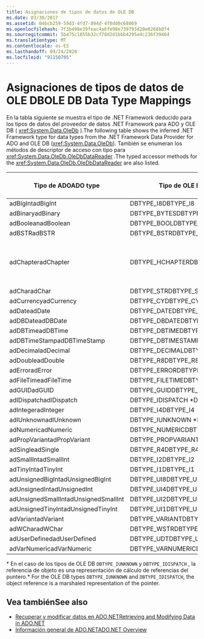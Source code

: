 ```yaml
---
title: Asignaciones de tipos de datos de OLE DB
ms.date: 03/30/2017
ms.assetid: 04bcb259-59d3-4fd7-894d-4f0dd0c68069
ms.openlocfilehash: 7f3b498e39feac4a6fe98e739793d20e0268b8f4
ms.sourcegitcommit: 5b475c1855b32cf78d2d1bbb4295e4c236f39464
ms.translationtype: MT
ms.contentlocale: es-ES
ms.lasthandoff: 09/24/2020
ms.locfileid: "91150705"
---
```

# <a name="ole-db-data-type-mappings"></a><span data-ttu-id="52340-102">Asignaciones de tipos de datos de OLE DB</span><span class="sxs-lookup"><span data-stu-id="52340-102">OLE DB Data Type Mappings</span></span>

<span data-ttu-id="52340-103">En la tabla siguiente se muestra el tipo de .NET Framework deducido para los tipos de datos del proveedor de datos .NET Framework para ADO y OLE DB ( <xref:System.Data.OleDb> ).</span><span class="sxs-lookup"><span data-stu-id="52340-103">The following table shows the inferred .NET Framework type for data types from the .NET Framework Data Provider for ADO and OLE DB (<xref:System.Data.OleDb>).</span></span> <span data-ttu-id="52340-104">También se enumeran los métodos de descriptor de acceso con tipo para <xref:System.Data.OleDb.OleDbDataReader> .</span><span class="sxs-lookup"><span data-stu-id="52340-104">The typed accessor methods for the <xref:System.Data.OleDb.OleDbDataReader> are also listed.</span></span>  
  
|<span data-ttu-id="52340-105">Tipo de ADO</span><span class="sxs-lookup"><span data-stu-id="52340-105">ADO type</span></span>|<span data-ttu-id="52340-106">Tipo de OLE DB</span><span class="sxs-lookup"><span data-stu-id="52340-106">OLE DB type</span></span>|<span data-ttu-id="52340-107">Tipo de .NET Framework</span><span class="sxs-lookup"><span data-stu-id="52340-107">.NET Framework type</span></span>|<span data-ttu-id="52340-108">.NET Framework descriptor de acceso con tipo</span><span class="sxs-lookup"><span data-stu-id="52340-108">.NET Framework typed accessor</span></span>|  
|--------------|-----------------|----------------------------------------------------------------------|--------------------------------------------------------------------------------|  
|<span data-ttu-id="52340-109">adBigInt</span><span class="sxs-lookup"><span data-stu-id="52340-109">adBigInt</span></span>|<span data-ttu-id="52340-110">DBTYPE_I8</span><span class="sxs-lookup"><span data-stu-id="52340-110">DBTYPE_I8</span></span>|<span data-ttu-id="52340-111">Int64</span><span class="sxs-lookup"><span data-stu-id="52340-111">Int64</span></span>|<span data-ttu-id="52340-112">GetInt64()</span><span class="sxs-lookup"><span data-stu-id="52340-112">GetInt64()</span></span>|  
|<span data-ttu-id="52340-113">adBinary</span><span class="sxs-lookup"><span data-stu-id="52340-113">adBinary</span></span>|<span data-ttu-id="52340-114">DBTYPE_BYTES</span><span class="sxs-lookup"><span data-stu-id="52340-114">DBTYPE_BYTES</span></span>|<span data-ttu-id="52340-115">Byte[]</span><span class="sxs-lookup"><span data-stu-id="52340-115">Byte[]</span></span>|<span data-ttu-id="52340-116">GetBytes()</span><span class="sxs-lookup"><span data-stu-id="52340-116">GetBytes()</span></span>|  
|<span data-ttu-id="52340-117">adBoolean</span><span class="sxs-lookup"><span data-stu-id="52340-117">adBoolean</span></span>|<span data-ttu-id="52340-118">DBTYPE_BOOL</span><span class="sxs-lookup"><span data-stu-id="52340-118">DBTYPE_BOOL</span></span>|<span data-ttu-id="52340-119">Boolean</span><span class="sxs-lookup"><span data-stu-id="52340-119">Boolean</span></span>|<span data-ttu-id="52340-120">GetBoolean()</span><span class="sxs-lookup"><span data-stu-id="52340-120">GetBoolean()</span></span>|  
|<span data-ttu-id="52340-121">adBSTR</span><span class="sxs-lookup"><span data-stu-id="52340-121">adBSTR</span></span>|<span data-ttu-id="52340-122">DBTYPE_BSTR</span><span class="sxs-lookup"><span data-stu-id="52340-122">DBTYPE_BSTR</span></span>|<span data-ttu-id="52340-123">String</span><span class="sxs-lookup"><span data-stu-id="52340-123">String</span></span>|<span data-ttu-id="52340-124">GetString()</span><span class="sxs-lookup"><span data-stu-id="52340-124">GetString()</span></span>|  
|<span data-ttu-id="52340-125">adChapter</span><span class="sxs-lookup"><span data-stu-id="52340-125">adChapter</span></span>|<span data-ttu-id="52340-126">DBTYPE_HCHAPTER</span><span class="sxs-lookup"><span data-stu-id="52340-126">DBTYPE_HCHAPTER</span></span>|<span data-ttu-id="52340-127">Compatible con `DataReader`.</span><span class="sxs-lookup"><span data-stu-id="52340-127">Supported through the `DataReader`.</span></span> <span data-ttu-id="52340-128">Consulte [recuperación de datos mediante DataReader](retrieving-data-using-a-datareader.md).</span><span class="sxs-lookup"><span data-stu-id="52340-128">See [Retrieving Data Using a DataReader](retrieving-data-using-a-datareader.md).</span></span>|<span data-ttu-id="52340-129">GetValue()</span><span class="sxs-lookup"><span data-stu-id="52340-129">GetValue()</span></span>|  
|<span data-ttu-id="52340-130">adChar</span><span class="sxs-lookup"><span data-stu-id="52340-130">adChar</span></span>|<span data-ttu-id="52340-131">DBTYPE_STR</span><span class="sxs-lookup"><span data-stu-id="52340-131">DBTYPE_STR</span></span>|<span data-ttu-id="52340-132">String</span><span class="sxs-lookup"><span data-stu-id="52340-132">String</span></span>|<span data-ttu-id="52340-133">GetString()</span><span class="sxs-lookup"><span data-stu-id="52340-133">GetString()</span></span>|  
|<span data-ttu-id="52340-134">adCurrency</span><span class="sxs-lookup"><span data-stu-id="52340-134">adCurrency</span></span>|<span data-ttu-id="52340-135">DBTYPE_CY</span><span class="sxs-lookup"><span data-stu-id="52340-135">DBTYPE_CY</span></span>|<span data-ttu-id="52340-136">Decimal</span><span class="sxs-lookup"><span data-stu-id="52340-136">Decimal</span></span>|<span data-ttu-id="52340-137">GetDecimal()</span><span class="sxs-lookup"><span data-stu-id="52340-137">GetDecimal()</span></span>|  
|<span data-ttu-id="52340-138">adDate</span><span class="sxs-lookup"><span data-stu-id="52340-138">adDate</span></span>|<span data-ttu-id="52340-139">DBTYPE_DATE</span><span class="sxs-lookup"><span data-stu-id="52340-139">DBTYPE_DATE</span></span>|<span data-ttu-id="52340-140">DateTime</span><span class="sxs-lookup"><span data-stu-id="52340-140">DateTime</span></span>|<span data-ttu-id="52340-141">GetDateTime()</span><span class="sxs-lookup"><span data-stu-id="52340-141">GetDateTime()</span></span>|  
|<span data-ttu-id="52340-142">adDBDate</span><span class="sxs-lookup"><span data-stu-id="52340-142">adDBDate</span></span>|<span data-ttu-id="52340-143">DBTYPE_DBDATE</span><span class="sxs-lookup"><span data-stu-id="52340-143">DBTYPE_DBDATE</span></span>|<span data-ttu-id="52340-144">DateTime</span><span class="sxs-lookup"><span data-stu-id="52340-144">DateTime</span></span>|<span data-ttu-id="52340-145">GetDateTime()</span><span class="sxs-lookup"><span data-stu-id="52340-145">GetDateTime()</span></span>|  
|<span data-ttu-id="52340-146">adDBTime</span><span class="sxs-lookup"><span data-stu-id="52340-146">adDBTime</span></span>|<span data-ttu-id="52340-147">DBTYPE_DBTIME</span><span class="sxs-lookup"><span data-stu-id="52340-147">DBTYPE_DBTIME</span></span>|<span data-ttu-id="52340-148">DateTime</span><span class="sxs-lookup"><span data-stu-id="52340-148">DateTime</span></span>|<span data-ttu-id="52340-149">GetDateTime()</span><span class="sxs-lookup"><span data-stu-id="52340-149">GetDateTime()</span></span>|  
|<span data-ttu-id="52340-150">adDBTimeStamp</span><span class="sxs-lookup"><span data-stu-id="52340-150">adDBTimeStamp</span></span>|<span data-ttu-id="52340-151">DBTYPE_DBTIMESTAMP</span><span class="sxs-lookup"><span data-stu-id="52340-151">DBTYPE_DBTIMESTAMP</span></span>|<span data-ttu-id="52340-152">DateTime</span><span class="sxs-lookup"><span data-stu-id="52340-152">DateTime</span></span>|<span data-ttu-id="52340-153">GetDateTime()</span><span class="sxs-lookup"><span data-stu-id="52340-153">GetDateTime()</span></span>|  
|<span data-ttu-id="52340-154">adDecimal</span><span class="sxs-lookup"><span data-stu-id="52340-154">adDecimal</span></span>|<span data-ttu-id="52340-155">DBTYPE_DECIMAL</span><span class="sxs-lookup"><span data-stu-id="52340-155">DBTYPE_DECIMAL</span></span>|<span data-ttu-id="52340-156">Decimal</span><span class="sxs-lookup"><span data-stu-id="52340-156">Decimal</span></span>|<span data-ttu-id="52340-157">GetDecimal()</span><span class="sxs-lookup"><span data-stu-id="52340-157">GetDecimal()</span></span>|  
|<span data-ttu-id="52340-158">adDouble</span><span class="sxs-lookup"><span data-stu-id="52340-158">adDouble</span></span>|<span data-ttu-id="52340-159">DBTYPE_R8</span><span class="sxs-lookup"><span data-stu-id="52340-159">DBTYPE_R8</span></span>|<span data-ttu-id="52340-160">Doble</span><span class="sxs-lookup"><span data-stu-id="52340-160">Double</span></span>|<span data-ttu-id="52340-161">GetDouble()</span><span class="sxs-lookup"><span data-stu-id="52340-161">GetDouble()</span></span>|  
|<span data-ttu-id="52340-162">adError</span><span class="sxs-lookup"><span data-stu-id="52340-162">adError</span></span>|<span data-ttu-id="52340-163">DBTYPE_ERROR</span><span class="sxs-lookup"><span data-stu-id="52340-163">DBTYPE_ERROR</span></span>|<span data-ttu-id="52340-164">ExternalException</span><span class="sxs-lookup"><span data-stu-id="52340-164">ExternalException</span></span>|<span data-ttu-id="52340-165">GetValue()</span><span class="sxs-lookup"><span data-stu-id="52340-165">GetValue()</span></span>|  
|<span data-ttu-id="52340-166">adFileTime</span><span class="sxs-lookup"><span data-stu-id="52340-166">adFileTime</span></span>|<span data-ttu-id="52340-167">DBTYPE_FILETIME</span><span class="sxs-lookup"><span data-stu-id="52340-167">DBTYPE_FILETIME</span></span>|<span data-ttu-id="52340-168">DateTime</span><span class="sxs-lookup"><span data-stu-id="52340-168">DateTime</span></span>|<span data-ttu-id="52340-169">GetDateTime()</span><span class="sxs-lookup"><span data-stu-id="52340-169">GetDateTime()</span></span>|  
|<span data-ttu-id="52340-170">adGUID</span><span class="sxs-lookup"><span data-stu-id="52340-170">adGUID</span></span>|<span data-ttu-id="52340-171">DBTYPE_GUID</span><span class="sxs-lookup"><span data-stu-id="52340-171">DBTYPE_GUID</span></span>|<span data-ttu-id="52340-172">Guid</span><span class="sxs-lookup"><span data-stu-id="52340-172">Guid</span></span>|<span data-ttu-id="52340-173">GetGuid()</span><span class="sxs-lookup"><span data-stu-id="52340-173">GetGuid()</span></span>|  
|<span data-ttu-id="52340-174">adIDispatch</span><span class="sxs-lookup"><span data-stu-id="52340-174">adIDispatch</span></span>|<span data-ttu-id="52340-175">DBTYPE_IDISPATCH \*</span><span class="sxs-lookup"><span data-stu-id="52340-175">DBTYPE_IDISPATCH \*</span></span>|<span data-ttu-id="52340-176">Objeto</span><span class="sxs-lookup"><span data-stu-id="52340-176">Object</span></span>|<span data-ttu-id="52340-177">GetValue()</span><span class="sxs-lookup"><span data-stu-id="52340-177">GetValue()</span></span>|  
|<span data-ttu-id="52340-178">adInteger</span><span class="sxs-lookup"><span data-stu-id="52340-178">adInteger</span></span>|<span data-ttu-id="52340-179">DBTYPE_I4</span><span class="sxs-lookup"><span data-stu-id="52340-179">DBTYPE_I4</span></span>|<span data-ttu-id="52340-180">Int32</span><span class="sxs-lookup"><span data-stu-id="52340-180">Int32</span></span>|<span data-ttu-id="52340-181">GetInt32()</span><span class="sxs-lookup"><span data-stu-id="52340-181">GetInt32()</span></span>|  
|<span data-ttu-id="52340-182">adIUnknown</span><span class="sxs-lookup"><span data-stu-id="52340-182">adIUnknown</span></span>|<span data-ttu-id="52340-183">DBTYPE_IUNKNOWN \*</span><span class="sxs-lookup"><span data-stu-id="52340-183">DBTYPE_IUNKNOWN \*</span></span>|<span data-ttu-id="52340-184">Objeto</span><span class="sxs-lookup"><span data-stu-id="52340-184">Object</span></span>|<span data-ttu-id="52340-185">GetValue()</span><span class="sxs-lookup"><span data-stu-id="52340-185">GetValue()</span></span>|  
|<span data-ttu-id="52340-186">adNumeric</span><span class="sxs-lookup"><span data-stu-id="52340-186">adNumeric</span></span>|<span data-ttu-id="52340-187">DBTYPE_NUMERIC</span><span class="sxs-lookup"><span data-stu-id="52340-187">DBTYPE_NUMERIC</span></span>|<span data-ttu-id="52340-188">Decimal</span><span class="sxs-lookup"><span data-stu-id="52340-188">Decimal</span></span>|<span data-ttu-id="52340-189">GetDecimal()</span><span class="sxs-lookup"><span data-stu-id="52340-189">GetDecimal()</span></span>|  
|<span data-ttu-id="52340-190">adPropVariant</span><span class="sxs-lookup"><span data-stu-id="52340-190">adPropVariant</span></span>|<span data-ttu-id="52340-191">DBTYPE_PROPVARIANT</span><span class="sxs-lookup"><span data-stu-id="52340-191">DBTYPE_PROPVARIANT</span></span>|<span data-ttu-id="52340-192">Objeto</span><span class="sxs-lookup"><span data-stu-id="52340-192">Object</span></span>|<span data-ttu-id="52340-193">GetValue()</span><span class="sxs-lookup"><span data-stu-id="52340-193">GetValue()</span></span>|  
|<span data-ttu-id="52340-194">adSingle</span><span class="sxs-lookup"><span data-stu-id="52340-194">adSingle</span></span>|<span data-ttu-id="52340-195">DBTYPE_R4</span><span class="sxs-lookup"><span data-stu-id="52340-195">DBTYPE_R4</span></span>|<span data-ttu-id="52340-196">Single</span><span class="sxs-lookup"><span data-stu-id="52340-196">Single</span></span>|<span data-ttu-id="52340-197">GetFloat()</span><span class="sxs-lookup"><span data-stu-id="52340-197">GetFloat()</span></span>|  
|<span data-ttu-id="52340-198">adSmallInt</span><span class="sxs-lookup"><span data-stu-id="52340-198">adSmallInt</span></span>|<span data-ttu-id="52340-199">DBTYPE_I2</span><span class="sxs-lookup"><span data-stu-id="52340-199">DBTYPE_I2</span></span>|<span data-ttu-id="52340-200">Int16</span><span class="sxs-lookup"><span data-stu-id="52340-200">Int16</span></span>|<span data-ttu-id="52340-201">GetInt16()</span><span class="sxs-lookup"><span data-stu-id="52340-201">GetInt16()</span></span>|  
|<span data-ttu-id="52340-202">adTinyInt</span><span class="sxs-lookup"><span data-stu-id="52340-202">adTinyInt</span></span>|<span data-ttu-id="52340-203">DBTYPE_I1</span><span class="sxs-lookup"><span data-stu-id="52340-203">DBTYPE_I1</span></span>|<span data-ttu-id="52340-204">Byte</span><span class="sxs-lookup"><span data-stu-id="52340-204">Byte</span></span>|<span data-ttu-id="52340-205">GetByte()</span><span class="sxs-lookup"><span data-stu-id="52340-205">GetByte()</span></span>|  
|<span data-ttu-id="52340-206">adUnsignedBigInt</span><span class="sxs-lookup"><span data-stu-id="52340-206">adUnsignedBigInt</span></span>|<span data-ttu-id="52340-207">DBTYPE_UI8</span><span class="sxs-lookup"><span data-stu-id="52340-207">DBTYPE_UI8</span></span>|<span data-ttu-id="52340-208">UInt64</span><span class="sxs-lookup"><span data-stu-id="52340-208">UInt64</span></span>|<span data-ttu-id="52340-209">GetValue()</span><span class="sxs-lookup"><span data-stu-id="52340-209">GetValue()</span></span>|  
|<span data-ttu-id="52340-210">adUnsignedInt</span><span class="sxs-lookup"><span data-stu-id="52340-210">adUnsignedInt</span></span>|<span data-ttu-id="52340-211">DBTYPE_UI4</span><span class="sxs-lookup"><span data-stu-id="52340-211">DBTYPE_UI4</span></span>|<span data-ttu-id="52340-212">UInt32</span><span class="sxs-lookup"><span data-stu-id="52340-212">UInt32</span></span>|<span data-ttu-id="52340-213">GetValue()</span><span class="sxs-lookup"><span data-stu-id="52340-213">GetValue()</span></span>|  
|<span data-ttu-id="52340-214">adUnsignedSmallInt</span><span class="sxs-lookup"><span data-stu-id="52340-214">adUnsignedSmallInt</span></span>|<span data-ttu-id="52340-215">DBTYPE_UI2</span><span class="sxs-lookup"><span data-stu-id="52340-215">DBTYPE_UI2</span></span>|<span data-ttu-id="52340-216">UInt16</span><span class="sxs-lookup"><span data-stu-id="52340-216">UInt16</span></span>|<span data-ttu-id="52340-217">GetValue()</span><span class="sxs-lookup"><span data-stu-id="52340-217">GetValue()</span></span>|  
|<span data-ttu-id="52340-218">adUnsignedTinyInt</span><span class="sxs-lookup"><span data-stu-id="52340-218">adUnsignedTinyInt</span></span>|<span data-ttu-id="52340-219">DBTYPE_UI1</span><span class="sxs-lookup"><span data-stu-id="52340-219">DBTYPE_UI1</span></span>|<span data-ttu-id="52340-220">Byte</span><span class="sxs-lookup"><span data-stu-id="52340-220">Byte</span></span>|<span data-ttu-id="52340-221">GetByte()</span><span class="sxs-lookup"><span data-stu-id="52340-221">GetByte()</span></span>|  
|<span data-ttu-id="52340-222">adVariant</span><span class="sxs-lookup"><span data-stu-id="52340-222">adVariant</span></span>|<span data-ttu-id="52340-223">DBTYPE_VARIANT</span><span class="sxs-lookup"><span data-stu-id="52340-223">DBTYPE_VARIANT</span></span>|<span data-ttu-id="52340-224">Objeto</span><span class="sxs-lookup"><span data-stu-id="52340-224">Object</span></span>|<span data-ttu-id="52340-225">GetValue()</span><span class="sxs-lookup"><span data-stu-id="52340-225">GetValue()</span></span>|  
|<span data-ttu-id="52340-226">adWChar</span><span class="sxs-lookup"><span data-stu-id="52340-226">adWChar</span></span>|<span data-ttu-id="52340-227">DBTYPE_WSTR</span><span class="sxs-lookup"><span data-stu-id="52340-227">DBTYPE_WSTR</span></span>|<span data-ttu-id="52340-228">String</span><span class="sxs-lookup"><span data-stu-id="52340-228">String</span></span>|<span data-ttu-id="52340-229">GetString()</span><span class="sxs-lookup"><span data-stu-id="52340-229">GetString()</span></span>|  
|<span data-ttu-id="52340-230">adUserDefined</span><span class="sxs-lookup"><span data-stu-id="52340-230">adUserDefined</span></span>|<span data-ttu-id="52340-231">DBTYPE_UDT</span><span class="sxs-lookup"><span data-stu-id="52340-231">DBTYPE_UDT</span></span>|<span data-ttu-id="52340-232">no admitido</span><span class="sxs-lookup"><span data-stu-id="52340-232">not supported</span></span>||  
|<span data-ttu-id="52340-233">adVarNumeric</span><span class="sxs-lookup"><span data-stu-id="52340-233">adVarNumeric</span></span>|<span data-ttu-id="52340-234">DBTYPE_VARNUMERIC</span><span class="sxs-lookup"><span data-stu-id="52340-234">DBTYPE_VARNUMERIC</span></span>|<span data-ttu-id="52340-235">no admitido</span><span class="sxs-lookup"><span data-stu-id="52340-235">not supported</span></span>||  
  
 <span data-ttu-id="52340-236">\* En el caso de los tipos de OLE DB `DBTYPE_IUNKNOWN` y `DBTYPE_IDISPATCH` , la referencia de objeto es una representación de cálculo de referencias del puntero.</span><span class="sxs-lookup"><span data-stu-id="52340-236">\* For the OLE DB types `DBTYPE_IUNKNOWN` and `DBTYPE_IDISPATCH`, the object reference is a marshaled representation of the pointer.</span></span>  
  
## <a name="see-also"></a><span data-ttu-id="52340-237">Vea también</span><span class="sxs-lookup"><span data-stu-id="52340-237">See also</span></span>

- [<span data-ttu-id="52340-238">Recuperar y modificar datos en ADO.NET</span><span class="sxs-lookup"><span data-stu-id="52340-238">Retrieving and Modifying Data in ADO.NET</span></span>](retrieving-and-modifying-data.md)
- [<span data-ttu-id="52340-239">Información general de ADO.NET</span><span class="sxs-lookup"><span data-stu-id="52340-239">ADO.NET Overview</span></span>](ado-net-overview.md)
